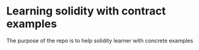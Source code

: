 # Learning solidity with contract examples

The purpose of the repo is to help solidity learner with concrete examples